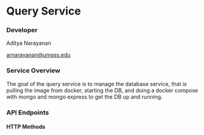 # Query Service

### Developer

Aditya Narayanan

arnarayanan@umass.edu

### Service Overview

The goal of the query service is to manage the database service, that is pulling the image from docker, starting the DB, and doing a docker compose with mongo and mongo express to get the DB up and running. 

### API Endpoints

#### HTTP Methods
